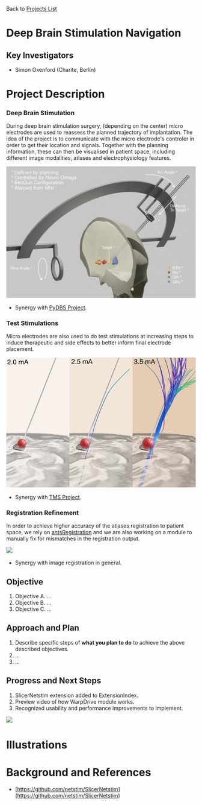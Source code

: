 Back to [Projects List](../../README.md#ProjectsList)

# Deep Brain Stimulation Navigation

## Key Investigators

- Simon Oxenford (Charite, Berlin)

# Project Description

### Deep Brain Stimulation

During deep brain stimulation surgery, (depending on the center) micro electrodes are used to reassess the planned trajectory of implantation. The idea of the project is to communicate with the micro electrode's controler in order to get their location and signals. Together with the planning information, these can then be visualised in patient space, including different image modalities, atlases and electrophysiology features.

![](DBSNav_Scene.png)

- Synergy with [PyDBS Project](../VRDisplayPluginForPyDBSUsingZspace/README.md).

### Test Stimulations

Micro electrodes are also used to do test stimulations at increasing steps to induce therapeutic and side effects to better inform final electrode placement.

![](DBSNav_Stimulation.png)

- Synergy with [TMS Project](../TMS_Slicer_Module/README.md).

### Registration Refinement

In order to achieve higher accuracy of the atlases registration to patient space, we rely on [antsRegistration](https://github.com/simonoxen/SlicerANTs) and we are also working on a module to manually fix for mismatches in the registration output.

![](DBSNav_Refine.gif)

- Synergy with image registration in general.


## Objective

<!-- Describe here WHAT you would like to achieve (what you will have as end result). -->

1. Objective A. ...
1. Objective B. ...
1. Objective C. ...

## Approach and Plan

<!-- Describe here HOW you would like to achieve the objectives stated above. -->

1. Describe specific steps of **what you plan to do** to achieve the above described objectives.
1. ...
1. ...

## Progress and Next Steps

<!-- Update this section as you make progress, describing of what you have ACTUALLY DONE. If there are specific steps that you could not complete then you can describe them here, too. -->

1. SlicerNetstim extension added to ExtensionIndex.
1. Preview video of how WarpDrive module works.
1. Recognized usability and performance improvements to implement.

[![](https://img.youtube.com/vi/bkXiCPN_KRI/0.jpg)](https://www.youtube.com/watch?v=bkXiCPN_KRI)


# Illustrations

<!-- Add pictures and links to videos that demonstrate what has been accomplished.
![Description of picture](Example2.jpg)
![Some more images](Example2.jpg)
-->

# Background and References

<!-- If you developed any software, include link to the source code repository. If possible, also add links to sample data, and to any relevant publications. -->

- [https://github.com/netstim/SlicerNetstim](https://github.com/netstim/SlicerNetstim)
